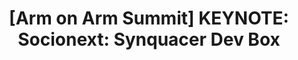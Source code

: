 ---
categories:
- bkk19
description: Coming soon...
future_image:
  featured: 'true'
  path: /assets/images/featured-images/bkk19/BKK19-K302.png
session_attendee_num: '13'
session_id: BKK19-K302
session_room: 'Keynote Room (World Ballroom BC) '
session_slot:
  end_time: '2019-04-03 11:25:00'
  start_time: '2019-04-03 11:10:00'
session_speakers: []
session_track: Keynote
tag: session
tags:
- Arm on Arm
title: '[Arm on Arm Summit] KEYNOTE: Socionext: Synquacer Dev Box'
---